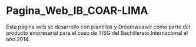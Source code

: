 # Pagina_Web_IB_COAR-LIMA
Esta página web se desarrollo con plantillas y Dreamweaver como parte del producto empresarial para el cuso de TISG del Bachillerato Internacional el año 2014.
